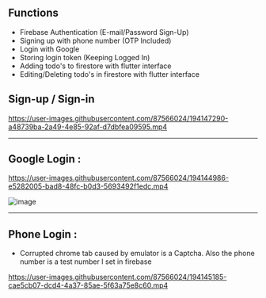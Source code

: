 ## Functions

- Firebase Authentication (E-mail/Password Sign-Up)
- Signing up with phone number (OTP Included)
- Login with Google
- Storing login token (Keeping Logged In)
- Adding todo's to firestore with flutter interface
- Editing/Deleting todo's in firestore with flutter interface

## Sign-up / Sign-in

https://user-images.githubusercontent.com/87566024/194147290-a48739ba-2a49-4e85-92af-d7dbfea09595.mp4



-----------------

## Google Login : 

https://user-images.githubusercontent.com/87566024/194144986-e5282005-bad8-48fc-b0d3-5693492f1edc.mp4 

![image](https://user-images.githubusercontent.com/87566024/194146269-36f66548-5d91-4087-8532-8012e1f6fc63.png)


-----------------
## Phone Login :
- Corrupted chrome tab caused by emulator is a Captcha. Also the phone number is a test number I set in firebase

https://user-images.githubusercontent.com/87566024/194145185-cae5cb07-dcd4-4a37-85ae-5f63a75e8c60.mp4







